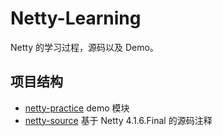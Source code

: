 # Netty-Learning
Netty 的学习过程，源码以及 Demo。

## 项目结构

- [netty-practice](https://github.com/RojerAlone/Netty-Learning/tree/master/netty-practice/) demo 模块
- [netty-source](https://github.com/RojerAlone/Netty-Learning/tree/master/netty-source/src/main/java/io/netty/) 基于 Netty 4.1.6.Final 的源码注释
